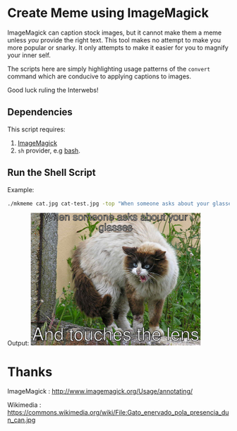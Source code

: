 Create Meme using ImageMagick
=============================

ImageMagick can caption stock images, but it cannot make them a meme unless
_you_ provide the right text. This tool makes no attempt to make you more
popular or snarky. It only attempts to make it easier for you to magnify your
inner self.

The scripts here are simply highlighting usage patterns of the `convert`
command which are conducive to applying captions to images.

Good luck ruling the Interwebs!
 
## Dependencies
This script requires:
1. [ImageMagick](https://www.imagemagick.org/)
2. `sh` provider, e.g [bash](https://www.gnu.org/software/bash/bash.html).

## Run the Shell Script
Example:
```bash
./mkmeme cat.jpg cat-test.jpg -top "When someone asks about your glasses" -bot "And touches the lens" -tcolor white -tborder black
```

Output:
<img src="cat-meme.jpg" height=300px></img>

Thanks
======
ImageMagick
:  http://www.imagemagick.org/Usage/annotating/

Wikimedia
:  https://commons.wikimedia.org/wiki/File:Gato_enervado_pola_presencia_dun_can.jpg
